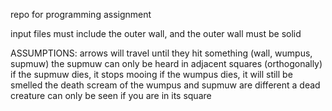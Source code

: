 repo for programming assignment

input files must include the outer wall, and the outer wall must be solid

ASSUMPTIONS:
arrows will travel until they hit something (wall, wumpus, supmuw)
the supmuw can only be heard in adjacent squares (orthogonally)
if the supmuw dies, it stops mooing
if the wumpus dies, it will still be smelled
the death scream of the wumpus and supmuw are different
a dead creature can only be seen if you are in its square


